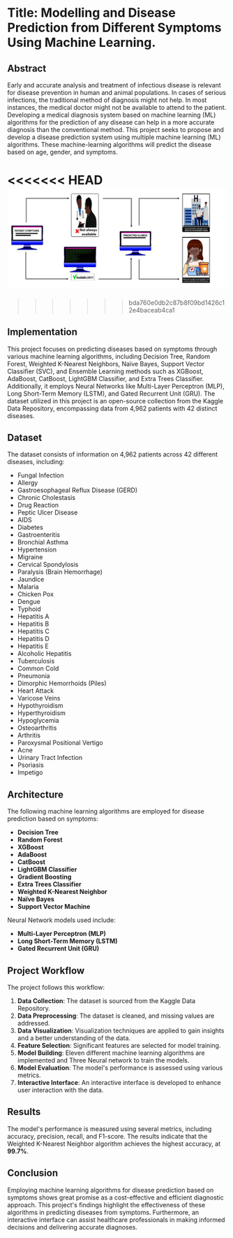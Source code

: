 # Title: Modelling and Disease Prediction from Different Symptoms Using Machine Learning.

## Abstract

Early and accurate analysis and treatment of infectious disease is relevant
for disease prevention in human and animal populations. In cases of serious infections,
the traditional method of diagnosis might not help. In most instances, the medical doctor
might not be available to attend to the patient. Developing a medical diagnosis system
based on machine learning (ML) algorithms for the prediction of any disease can help in
a more accurate diagnosis than the conventional method. This project seeks to propose
and develop a disease prediction system using multiple machine learning (ML)
algorithms. These machine-learning algorithms will predict the disease based on age,
gender, and symptoms.

<<<<<<< HEAD
![Project Architecture](Images/projectArchitecture.jpg)
=======
>>>>>>> bda760e0db2c87b8f09bd1426c12e4baceab4ca1

## Implementation

This project focuses on predicting diseases based on symptoms through various machine learning algorithms, including Decision Tree, Random Forest, Weighted K-Nearest Neighbors, Naïve Bayes, Support Vector Classifier (SVC), and Ensemble Learning methods such as XGBoost, AdaBoost, CatBoost, LightGBM Classifier, and Extra Trees Classifier. Additionally, it employs Neural Networks like Multi-Layer Perceptron (MLP), Long Short-Term Memory (LSTM), and Gated Recurrent Unit (GRU). The dataset utilized in this project is an open-source collection from the Kaggle Data Repository, encompassing data from 4,962 patients with 42 distinct diseases.

## Dataset

The dataset consists of information on 4,962 patients across 42 different diseases, including:

- Fungal Infection
- Allergy
- Gastroesophageal Reflux Disease (GERD)
- Chronic Cholestasis
- Drug Reaction
- Peptic Ulcer Disease
- AIDS
- Diabetes
- Gastroenteritis
- Bronchial Asthma
- Hypertension
- Migraine
- Cervical Spondylosis
- Paralysis (Brain Hemorrhage)
- Jaundice
- Malaria
- Chicken Pox
- Dengue
- Typhoid
- Hepatitis A
- Hepatitis B
- Hepatitis C
- Hepatitis D
- Hepatitis E
- Alcoholic Hepatitis
- Tuberculosis
- Common Cold
- Pneumonia
- Dimorphic Hemorrhoids (Piles)
- Heart Attack
- Varicose Veins
- Hypothyroidism
- Hyperthyroidism
- Hypoglycemia
- Osteoarthritis
- Arthritis
- Paroxysmal Positional Vertigo
- Acne
- Urinary Tract Infection
- Psoriasis
- Impetigo

## Architecture

The following machine learning algorithms are employed for disease prediction based on symptoms:

- **Decision Tree**
- **Random Forest**
- **XGBoost**
- **AdaBoost**
- **CatBoost**
- **LightGBM Classifier**
- **Gradient Boosting**
- **Extra Trees Classifier**
- **Weighted K-Nearest Neighbor**
- **Naïve Bayes**
- **Support Vector Machine**

Neural Network models used include:

- **Multi-Layer Perceptron (MLP)**
- **Long Short-Term Memory (LSTM)**
- **Gated Recurrent Unit (GRU)**

## Project Workflow

The project follows this workflow:

1. **Data Collection**: The dataset is sourced from the Kaggle Data Repository.
2. **Data Preprocessing**: The dataset is cleaned, and missing values are addressed.
3. **Data Visualization**: Visualization techniques are applied to gain insights and a better understanding of the data.
4. **Feature Selection**: Significant features are selected for model training.
5. **Model Building**: Eleven different machine learning algorithms are implemented  and Three Neural network to train the models.
6. **Model Evaluation**: The model's performance is assessed using various metrics.
7. **Interactive Interface**: An interactive interface is developed to enhance user interaction with the data.

## Results

The model's performance is measured using several metrics, including accuracy, precision, recall, and F1-score. The results indicate that the Weighted K-Nearest Neighbor algorithm achieves the highest accuracy, at **99.7%**.

## Conclusion

Employing machine learning algorithms for disease prediction based on symptoms shows great promise as a cost-effective and efficient diagnostic approach. This project's findings highlight the effectiveness of these algorithms in predicting diseases from symptoms. Furthermore, an interactive interface can assist healthcare professionals in making informed decisions and delivering accurate diagnoses.
